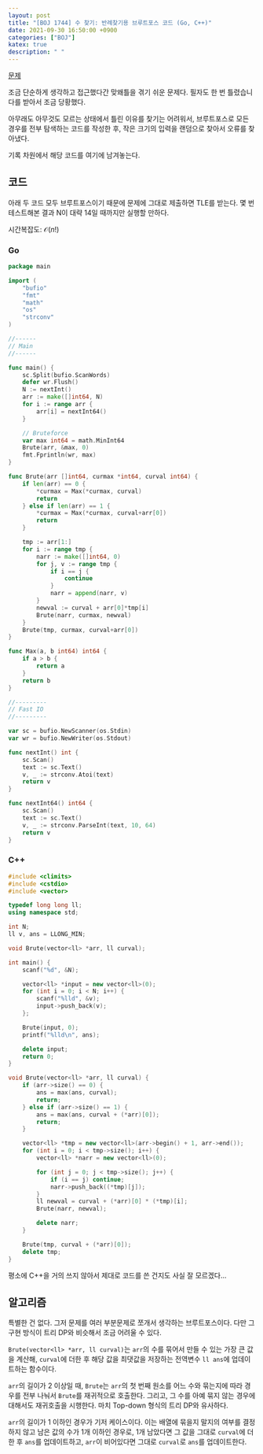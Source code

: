 ```yaml
---
layout: post
title: "[BOJ 1744] 수 찾기: 반례찾기용 브루트포스 코드 (Go, C++)"
date: 2021-09-30 16:50:00 +0900
categories: ["BOJ"]
katex: true
description: " "
---
```


[문제](https://www.acmicpc.net/board/view/75852)

조금 단순하게 생각하고 접근했다간 맞왜틀을 겪기 쉬운 문제다. 필자도 한 번 틀렸습니다를 받아서 조금 당황했다.

아무래도 아무것도 모르는 상태에서 틀린 이유를 찾기는 어려워서, 브루트포스로 모든 경우를 전부 탐색하는 코드를 작성한 후, 작은 크기의 입력을 랜덤으로 찾아서 오류를 찾아냈다.

기록 차원에서 해당 코드를 여기에 남겨놓는다.

## 코드

아래 두 코드 모두 브루트포스이기 때문에 문제에 그대로 제출하면 TLE를 받는다.
몇 번 테스트해본 결과 N이 대략 14일 때까지만 실행할 만하다.

시간복잡도: $\mathcal{O} \left( n ! \right)$

### Go

```go
package main

import (
	"bufio"
	"fmt"
	"math"
	"os"
	"strconv"
)

//------
// Main
//------

func main() {
	sc.Split(bufio.ScanWords)
	defer wr.Flush()
	N := nextInt()
	arr := make([]int64, N)
	for i := range arr {
		arr[i] = nextInt64()
	}

	// Bruteforce
	var max int64 = math.MinInt64
	Brute(arr, &max, 0)
	fmt.Fprintln(wr, max)
}

func Brute(arr []int64, curmax *int64, curval int64) {
	if len(arr) == 0 {
		*curmax = Max(*curmax, curval)
		return
	} else if len(arr) == 1 {
		*curmax = Max(*curmax, curval+arr[0])
		return
	}

	tmp := arr[1:]
	for i := range tmp {
		narr := make([]int64, 0)
		for j, v := range tmp {
			if i == j {
				continue
			}
			narr = append(narr, v)
		}
		newval := curval + arr[0]*tmp[i]
		Brute(narr, curmax, newval)
	}
	Brute(tmp, curmax, curval+arr[0])
}

func Max(a, b int64) int64 {
	if a > b {
		return a
	}
	return b
}

//---------
// Fast IO
//---------

var sc = bufio.NewScanner(os.Stdin)
var wr = bufio.NewWriter(os.Stdout)

func nextInt() int {
	sc.Scan()
	text := sc.Text()
	v, _ := strconv.Atoi(text)
	return v
}

func nextInt64() int64 {
	sc.Scan()
	text := sc.Text()
	v, _ := strconv.ParseInt(text, 10, 64)
	return v
}
```

### C++

```c++
#include <climits>
#include <cstdio>
#include <vector>

typedef long long ll;
using namespace std;

int N;
ll v, ans = LLONG_MIN;

void Brute(vector<ll> *arr, ll curval);

int main() {
    scanf("%d", &N);

    vector<ll> *input = new vector<ll>(0);
    for (int i = 0; i < N; i++) {
        scanf("%lld", &v);
        input->push_back(v);
    };

    Brute(input, 0);
    printf("%lld\n", ans);

    delete input;
    return 0;
}

void Brute(vector<ll> *arr, ll curval) {
    if (arr->size() == 0) {
        ans = max(ans, curval);
        return;
    } else if (arr->size() == 1) {
        ans = max(ans, curval + (*arr)[0]);
        return;
    }

    vector<ll> *tmp = new vector<ll>(arr->begin() + 1, arr->end());
    for (int i = 0; i < tmp->size(); i++) {
        vector<ll> *narr = new vector<ll>(0);

        for (int j = 0; j < tmp->size(); j++) {
            if (i == j) continue;
            narr->push_back((*tmp)[j]);
        }
        ll newval = curval + (*arr)[0] * (*tmp)[i];
        Brute(narr, newval);

        delete narr;
    }

    Brute(tmp, curval + (*arr)[0]);
    delete tmp;
}
```

평소에 C++을 거의 쓰지 않아서 제대로 코드를 쓴 건지도 사실 잘 모르겠다...

## 알고리즘

특별한 건 없다. 그저 문제를 여러 부분문제로 쪼개서 생각하는 브루트포스이다. 다만 그 구현 방식이 트리 DP와 비슷해서 조금 어려울 수 있다.

`Brute(vector<ll> *arr, ll curval)`는 `arr`의 수를 묶어서 만들 수 있는 가장 큰 값을 계산해, `curval`에 더한 후 해당 값을 최댓값을 저장하는 전역변수 `ll ans`에 업데이트하는 함수이다.

`arr`의 길이가 2 이상일 때, `Brute`는 `arr`의 첫 번째 원소를 어느 수와 묶는지에 따라 경우를 전부 나눠서 `Brute`를 재귀적으로 호출한다. 그리고, 그 수를 아예 묶지 않는 경우에 대해서도 재귀호출을 시행한다. 마치 Top-down 형식의 트리 DP와 유사하다.

`arr`의 길이가 1 이하인 경우가 기저 케이스이다. 이는 배열에 묶을지 말지의 여부를 결정하지 않고 남은 값의 수가 1개 이하인 경우로, 1개 남았다면 그 값을 그대로 `curval`에 더한 후 `ans`를 업데이트하고, `arr`이 비어있다면 그대로 `curval`로 `ans`를 업데이트한다.
